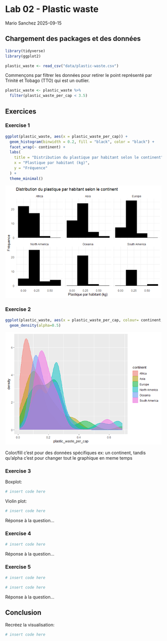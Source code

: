 Lab 02 - Plastic waste
================
Mario Sanchez
2025-09-15

## Chargement des packages et des données

``` r
library(tidyverse)
library(ggplot2)
```

``` r
plastic_waste <- read_csv("data/plastic-waste.csv")
```

Commençons par filtrer les données pour retirer le point représenté par
Trinité et Tobago (TTO) qui est un outlier.

``` r
plastic_waste <- plastic_waste %>%
  filter(plastic_waste_per_cap < 3.5)
```

## Exercices

### Exercise 1

``` r
ggplot(plastic_waste, aes(x = plastic_waste_per_cap)) +
  geom_histogram(binwidth = 0.2, fill = "black", color = "black") +
  facet_wrap(~ continent) +
  labs(
    title = "Distribution du plastique par habitant selon le continent",
    x = "Plastique par habitant (kg)",
    y = "Fréquence"
  ) +
  theme_minimal()
```

![](lab-02_files/figure-gfm/plastic-waste-continent-1.png)<!-- -->

### Exercise 2

``` r
ggplot(plastic_waste, aes(x = plastic_waste_per_cap, colour= continent, fill=continent)) +
  geom_density(alpha=0.5)
```

![](lab-02_files/figure-gfm/plastic-waste-density-1.png)<!-- -->

Color/fill c’est pour des données spécifiques ex: un continent, tandis
qu’alpha c’est pour changer tout le graphique en meme temps

### Exercise 3

Boxplot:

``` r
# insert code here
```

Violin plot:

``` r
# insert code here
```

Réponse à la question…

### Exercise 4

``` r
# insert code here
```

Réponse à la question…

### Exercise 5

``` r
# insert code here
```

``` r
# insert code here
```

Réponse à la question…

## Conclusion

Recréez la visualisation:

``` r
# insert code here
```
